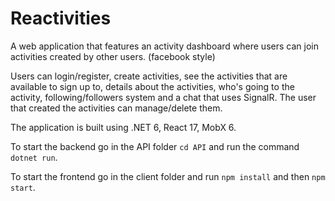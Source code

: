 # Reactivities

A web application that features an activity dashboard where users can join activities created by other users. (facebook style)

Users can login/register, create activities, see the activities that are available to sign up to, details about the activities, who's going to the activity, following/followers system and a chat that uses SignalR. The user that created the activities can manage/delete them.

The application is built using .NET 6, React 17, MobX 6.

To start the backend go in the API folder ```cd API``` and run the command ```dotnet run```.

To start the frontend go in the client folder and run ```npm install``` and then ```npm start```.
